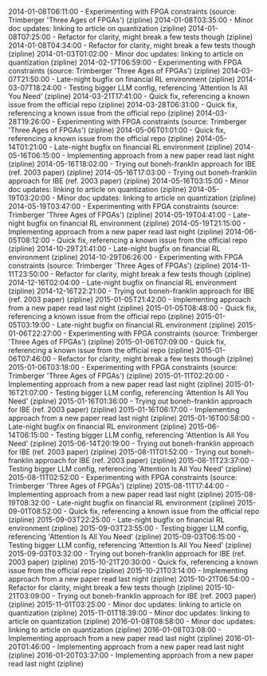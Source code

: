 2014-01-08T06:11:00 - Experimenting with FPGA constraints (source: Trimberger 'Three Ages of FPGAs') (zipline)
2014-01-08T03:35:00 - Minor doc updates: linking to article on quantization (zipline)
2014-01-08T07:25:00 - Refactor for clarity, might break a few tests though (zipline)
2014-01-08T04:34:00 - Refactor for clarity, might break a few tests though (zipline)
2014-01-03T01:02:00 - Minor doc updates: linking to article on quantization (zipline)
2014-02-17T06:59:00 - Experimenting with FPGA constraints (source: Trimberger 'Three Ages of FPGAs') (zipline)
2014-03-07T21:50:00 - Late-night bugfix on financial RL environment (zipline)
2014-03-07T18:24:00 - Testing bigger LLM config, referencing 'Attention Is All You Need' (zipline)
2014-03-21T17:41:00 - Quick fix, referencing a known issue from the official repo (zipline)
2014-03-28T06:31:00 - Quick fix, referencing a known issue from the official repo (zipline)
2014-03-28T19:26:00 - Experimenting with FPGA constraints (source: Trimberger 'Three Ages of FPGAs') (zipline)
2014-05-06T01:01:00 - Quick fix, referencing a known issue from the official repo (zipline)
2014-05-14T01:21:00 - Late-night bugfix on financial RL environment (zipline)
2014-05-16T06:15:00 - Implementing approach from a new paper read last night (zipline)
2014-05-16T18:02:00 - Trying out boneh-franklin approach for IBE (ref. 2003 paper) (zipline)
2014-05-16T17:03:00 - Trying out boneh-franklin approach for IBE (ref. 2003 paper) (zipline)
2014-05-16T03:15:00 - Minor doc updates: linking to article on quantization (zipline)
2014-05-19T03:20:00 - Minor doc updates: linking to article on quantization (zipline)
2014-05-19T03:47:00 - Experimenting with FPGA constraints (source: Trimberger 'Three Ages of FPGAs') (zipline)
2014-05-19T04:41:00 - Late-night bugfix on financial RL environment (zipline)
2014-05-19T21:15:00 - Implementing approach from a new paper read last night (zipline)
2014-06-05T08:12:00 - Quick fix, referencing a known issue from the official repo (zipline)
2014-10-29T21:41:00 - Late-night bugfix on financial RL environment (zipline)
2014-10-29T06:26:00 - Experimenting with FPGA constraints (source: Trimberger 'Three Ages of FPGAs') (zipline)
2014-11-11T23:50:00 - Refactor for clarity, might break a few tests though (zipline)
2014-12-16T02:04:00 - Late-night bugfix on financial RL environment (zipline)
2014-12-16T22:21:00 - Trying out boneh-franklin approach for IBE (ref. 2003 paper) (zipline)
2015-01-05T21:42:00 - Implementing approach from a new paper read last night (zipline)
2015-01-05T08:48:00 - Quick fix, referencing a known issue from the official repo (zipline)
2015-01-05T03:19:00 - Late-night bugfix on financial RL environment (zipline)
2015-01-06T22:27:00 - Experimenting with FPGA constraints (source: Trimberger 'Three Ages of FPGAs') (zipline)
2015-01-06T07:09:00 - Quick fix, referencing a known issue from the official repo (zipline)
2015-01-06T07:46:00 - Refactor for clarity, might break a few tests though (zipline)
2015-01-06T03:18:00 - Experimenting with FPGA constraints (source: Trimberger 'Three Ages of FPGAs') (zipline)
2015-01-11T02:20:00 - Implementing approach from a new paper read last night (zipline)
2015-01-16T21:07:00 - Testing bigger LLM config, referencing 'Attention Is All You Need' (zipline)
2015-01-16T01:36:00 - Trying out boneh-franklin approach for IBE (ref. 2003 paper) (zipline)
2015-01-16T06:17:00 - Implementing approach from a new paper read last night (zipline)
2015-01-16T00:58:00 - Late-night bugfix on financial RL environment (zipline)
2015-06-14T06:15:00 - Testing bigger LLM config, referencing 'Attention Is All You Need' (zipline)
2015-06-14T20:19:00 - Trying out boneh-franklin approach for IBE (ref. 2003 paper) (zipline)
2015-08-11T01:52:00 - Trying out boneh-franklin approach for IBE (ref. 2003 paper) (zipline)
2015-08-11T23:37:00 - Testing bigger LLM config, referencing 'Attention Is All You Need' (zipline)
2015-08-11T02:52:00 - Experimenting with FPGA constraints (source: Trimberger 'Three Ages of FPGAs') (zipline)
2015-08-11T17:44:00 - Implementing approach from a new paper read last night (zipline)
2015-08-19T08:32:00 - Late-night bugfix on financial RL environment (zipline)
2015-09-01T08:52:00 - Quick fix, referencing a known issue from the official repo (zipline)
2015-09-03T22:25:00 - Late-night bugfix on financial RL environment (zipline)
2015-09-03T23:55:00 - Testing bigger LLM config, referencing 'Attention Is All You Need' (zipline)
2015-09-03T06:15:00 - Testing bigger LLM config, referencing 'Attention Is All You Need' (zipline)
2015-09-03T03:32:00 - Trying out boneh-franklin approach for IBE (ref. 2003 paper) (zipline)
2015-10-21T20:30:00 - Quick fix, referencing a known issue from the official repo (zipline)
2015-10-21T03:14:00 - Implementing approach from a new paper read last night (zipline)
2015-10-21T06:54:00 - Refactor for clarity, might break a few tests though (zipline)
2015-10-21T03:09:00 - Trying out boneh-franklin approach for IBE (ref. 2003 paper) (zipline)
2015-11-01T03:25:00 - Minor doc updates: linking to article on quantization (zipline)
2015-11-01T18:39:00 - Minor doc updates: linking to article on quantization (zipline)
2016-01-08T08:58:00 - Minor doc updates: linking to article on quantization (zipline)
2016-01-08T03:08:00 - Implementing approach from a new paper read last night (zipline)
2016-01-20T01:46:00 - Implementing approach from a new paper read last night (zipline)
2016-01-20T03:37:00 - Implementing approach from a new paper read last night (zipline)
